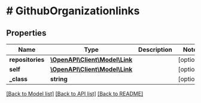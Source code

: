 # # GithubOrganizationlinks

## Properties

Name | Type | Description | Notes
------------ | ------------- | ------------- | -------------
**repositories** | [**\OpenAPI\Client\Model\Link**](Link.md) |  | [optional]
**self** | [**\OpenAPI\Client\Model\Link**](Link.md) |  | [optional]
**_class** | **string** |  | [optional]

[[Back to Model list]](../../README.md#models) [[Back to API list]](../../README.md#endpoints) [[Back to README]](../../README.md)
